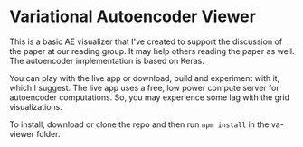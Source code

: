 
Variational Autoencoder Viewer  
============================== 
This is a basic AE visualizer that I've created to support the discussion of
the paper at our reading group. It may help others reading the paper as well.
The autoencoder implementation is based on Keras.

You can play with the live app or download, build and experiment 
with it, which I suggest. The live app uses a free, low power compute 
server for autoencoder computations. So, you may experience some lag with 
the grid visualizations.   

To install, download or clone the repo and then run `npm install` in 
the va-viewer folder.  


